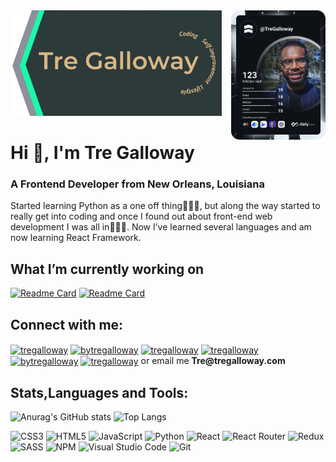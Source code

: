<div align="left">
    <div>
        <img src="https://github.com/TreGalloway/tregalloway/blob/main/github%20banner.png" alt="Profile header" width="67%" />
        <a href="https://app.daily.dev/TreGalloway"><img src="https://github.com/TreGalloway/tregalloway/blob/main/devcard.svg" width="30%"align="right" alt="Tre Galloway's Dev Card" />
        </a>
        
<!-- ![I am a Front-End Web Developer 🧑🏽‍💻](https://pbs.twimg.com/profile_banners/1196281610250915841/1637900179/1500x500)  -->
<h1 align="left">Hi 👋, I'm Tre Galloway</h1>
<h3 align="left">A Frontend Developer from New Orleans, Louisiana</h3>
<p align="left">Started learning Python as a one off thing🤷🏽‍♂️, but along the way started to really get into coding and once I found out about front-end web development I was all in🧑🏽‍💻. Now I’ve learned several languages and am now learning React Framework.
</p>

<h2 align="left">What I’m currently working on</h1>

[![Readme Card](https://github-readme-stats.vercel.app/api/pin/?username=tregalloway&repo=Personal-Website&show_icons=true&border_color=2d3a3a&icon_color=f35b6a&title_color=dab785&bg_color=2d3a3a&text_color=ffffff)](https://github.com/TreGalloway/personal-website)
[![Readme Card](https://github-readme-stats.vercel.app/api/pin/?username=tregalloway&repo=link-in-bio&border_color=2d3a3a&title_color=dab785&icon_color=f35b6a&bg_color=2d3a3a&text_color=ffffff)](https://github.com/TreGalloway/link-in-bio)



<h2 align="left">Connect with me:</h2>

<p align="left">
<a href="https://www.youtube.com/channel/UCRQPGu1zovYhIdP86WCTKLw" target="blank"><img align="center" src="https://raw.githubusercontent.com/rahuldkjain/github-profile-readme-generator/master/src/images/icons/Social/youtube.svg" alt="tregalloway" height="30" width="40" /></a>
<a href="https://instagram.com/bytregalloway" target="blank"><img align="center" src="https://raw.githubusercontent.com/rahuldkjain/github-profile-readme-generator/master/src/images/icons/Social/instagram.svg" alt="bytregalloway" height="30" width="40" /></a>
<a href="https://linkedin.com/in/tregalloway" target="blank"><img align="center" src="https://raw.githubusercontent.com/rahuldkjain/github-profile-readme-generator/master/src/images/icons/Social/linked-in-alt.svg" alt="tregalloway" height="30" width="40" /></a>
<a href="https://dev.to/tregalloway" target="blank"><img align="center" src="https://raw.githubusercontent.com/rahuldkjain/github-profile-readme-generator/master/src/images/icons/Social/devto.svg" alt="tregalloway" height="30" width="40" /></a>
<a href="https://twitter.com/bytregalloway" target="blank"><img align="center" src="https://raw.githubusercontent.com/rahuldkjain/github-profile-readme-generator/master/src/images/icons/Social/twitter.svg" alt="bytregalloway" height="30" width="40" /></a>
<a href="https://stackoverflow.com/users/tregalloway" target="blank"><img align="center" src="https://raw.githubusercontent.com/rahuldkjain/github-profile-readme-generator/master/src/images/icons/Social/stack-overflow.svg" alt="tregalloway" height="30" width="40" /></a>
  or email me <b>Tre@tregalloway.com</b>

</p>

<h2 align="left">Stats,Languages and Tools:</h2>

![Anurag's GitHub stats](https://github-readme-stats.vercel.app/api?username=tregalloway&show_icons=true&icon_color=f35b6a&border_color=2d3a3a&title_color=dab785&bg_color=2d3a3a&text_color=ffffff)
![Top Langs](https://github-readme-stats.vercel.app/api/top-langs/?username=tregalloway&show_icons=true&border_color=2d3a3a&title_color=dab785&bg_color=2d3a3a&text_color=ffffff)


![CSS3](https://img.shields.io/badge/css3-%231572B6.svg?style=for-the-badge&logo=css3&logoColor=white)
![HTML5](https://img.shields.io/badge/html5-%23E34F26.svg?style=for-the-badge&logo=html5&logoColor=white)
![JavaScript](https://img.shields.io/badge/javascript-%23323330.svg?style=for-the-badge&logo=javascript&logoColor=%23F7DF1E)
![Python](https://img.shields.io/badge/python-3670A0?style=for-the-badge&logo=python&logoColor=ffdd54)
![React](https://img.shields.io/badge/react-%2320232a.svg?style=for-the-badge&logo=react&logoColor=%2361DAFB)
![React Router](https://img.shields.io/badge/React_Router-CA4245?style=for-the-badge&logo=react-router&logoColor=white)
![Redux](https://img.shields.io/badge/redux-%23593d88.svg?style=for-the-badge&logo=redux&logoColor=white)
![SASS](https://img.shields.io/badge/SASS-hotpink.svg?style=for-the-badge&logo=SASS&logoColor=white)
![NPM](https://img.shields.io/badge/NPM-%23000000.svg?style=for-the-badge&logo=npm&logoColor=white)
![Visual Studio Code](https://img.shields.io/badge/Visual%20Studio%20Code-0078d7.svg?style=for-the-badge&logo=visual-studio-code&logoColor=white)
![Git](https://img.shields.io/badge/git-%23F05033.svg?style=for-the-badge&logo=git&logoColor=white)
